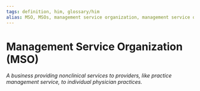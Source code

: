 ```yaml
---
tags: definition, him, glossary/him
alias: MSO, MSOs, management service organization, management service organizations, Management Service Organizations
---
```

# Management Service Organization (MSO)
*A business providing nonclinical services to providers, like practice management service, to individual physician practices.*

